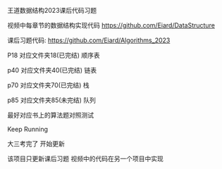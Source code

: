 王道数据结构2023课后代码习题

视频中每章节的数据结构实现代码
https://github.com/Eiard/DataStructure

课后习题代码:
https://github.com/Eiard/Algorithms_2023


P18 对应文件夹18(已完结)  顺序表


p40 对应文件夹40(已完结)  链表


p70 对应文件夹70(已完结)  栈


p85 对应文件夹85(未完结)  队列


最好对应书上的算法题对照测试

Keep Running

大三考完了 开始更新


该项目只更新课后习题
视频中的代码在另一个项目中实现